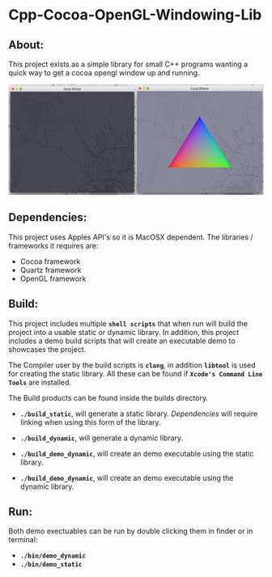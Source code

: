 # Cpp-Cocoa-OpenGL-Windowing-Lib

## About:
This project exists as a simple library for small C++ programs wanting a quick way to get a cocoa opengl window up and running.

<img src="other/CocoaWindowImageDouble.png" alt="Cocoa Window Image" height="219px" style="height: 219px;"/>

## Dependencies:
This project uses Apples API's so it is MacOSX dependent. The libraries / frameworks it requires are:

 - Cocoa framework
 - Quartz framework
 - OpenGL framework

## Build:
This project includes multiple **```shell scripts```** that when run will build the project into a usable static or dynamic library.
In addition, this project includes a demo build scripts that will create an executable demo to showcases the project.

The Compiler user by the build scripts is **```clang```**, in addition **```libtool```** is used for creating the static library. All these can be found if **```Xcode's Command Line Tools```** are installed.

The Build products can be found inside the builds directory.

- **```./build_static```**, will generate a static library. *Dependencies* will require linking when using this form of the library.
- **```./build_dynamic```**,  will generate a dynamic library.

- **```./build_demo_dynamic```**, will create an demo executable using the static library.
- **```./build_demo_dynamic```**, will create an demo executable using the dynamic library.

## Run:
Both demo exectuables can be run by double clicking them in finder or in terminal:

- **```./bin/demo_dynamic```**
- **```./bin/demo_static```**